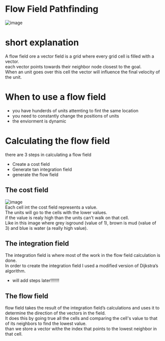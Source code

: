 # Flow Field Pathfinding
![image](https://user-images.githubusercontent.com/78808866/148690567-36aed7bd-ec31-439b-8f26-fe4dfc0e992e.png)

# short explanation
A flow field ore a vector field is a grid where every grid cell is filled with a vector.<br/>
each vector points towards their neighbor node closest to the goal.<br/>
When an unit goes over this cell the vector will influence the final velocity of the unit.

# When to use a flow field
* you have hunderds of units attemting to fint the same location<br/>
* you need to constantly change the positions of units<br/>
* the enviorment is dynamic

# Calculating the flow field
there are 3 steps in calculating a flow field
* Create a cost field
* Generate tan integration field
* generate the flow field

## The cost field
![image](https://user-images.githubusercontent.com/78808866/148693004-ef6b1912-2a29-4973-8b20-969103f63f9f.png)<br/>
Each cell int the cost field represents a value.<br/>
The units will go to the cells with the lower values.<br/>
if the value is realy high than the units can't walk on that cell.<br/>
Like in this image where grey isground (value of 1), brown is mud (value of 3) and blue is water (a really high value).

## The integration field
The integration field is where most of the work in the flow field calculation is done.<br/>
In order to create the integration field I used a modified version of Dijkstra’s algorithm.<br/>
* will add steps later!!!!!!!

## The flow field
flow field takes the result of the integration field’s calculations and uses it to determine the direction of the vectors in the field.<br/>
It does this by going true all the cells and comparing the cell's value to that of its neighbors to find the lowest value.<br/>
than we store a vector withe the index that points to the lowest neighbor in that cell.
